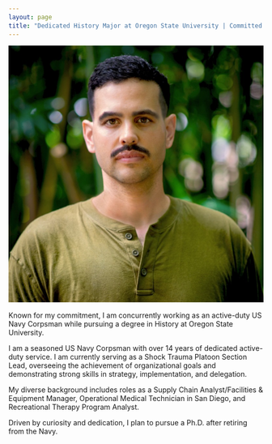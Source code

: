 ```yaml
---
layout: page
title: "Dedicated History Major at Oregon State University | Committed to Uncovering the Past to Shape Perspectives of the Future."
---
```

![image info](AnthonyPhoto.png#left)

Known for my commitment, I am concurrently working as an active-duty US Navy Corpsman while pursuing a degree in History at Oregon State University. 

I am a seasoned US Navy Corpsman with over 14 years of dedicated active-duty service. I am currently serving as a Shock Trauma Platoon Section Lead, overseeing the achievement of organizational goals and demonstrating strong skills in strategy, implementation, and delegation.

My diverse background includes roles as a Supply Chain Analyst/Facilities & Equipment Manager, Operational Medical Technician in San Diego, and Recreational Therapy Program Analyst. 

Driven by curiosity and dedication, I plan to pursue a Ph.D. after retiring from the Navy. 
